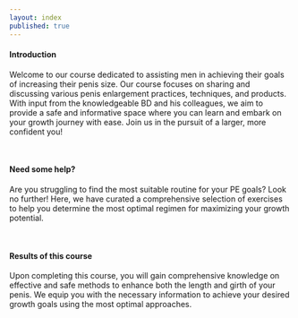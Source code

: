```yaml
---
layout: index
published: true
---
```

#### Introduction

Welcome to our course dedicated to assisting men in achieving their goals of increasing their penis size. Our course focuses on sharing and discussing various penis enlargement practices, techniques, and products. With input from the knowledgeable BD and his colleagues, we aim to provide a safe and informative space where you can learn and embark on your growth journey with ease. Join us in the pursuit of a larger, more confident you!

<br> 

#### Need some help?

Are you struggling to find the most suitable routine for your PE goals? Look no further! Here, we have curated a comprehensive selection of exercises to help you determine the most optimal regimen for maximizing your growth potential.

<br> 

#### Results of this course

Upon completing this course, you will gain comprehensive knowledge on effective and safe methods to enhance both the length and girth of your penis. We equip you with the necessary information to achieve your desired growth goals using the most optimal approaches.

